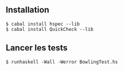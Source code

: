 

## Installation

```
$ cabal install hspec --lib
$ cabal install QuickCheck --lib
```

## Lancer les tests

```
$ runhaskell -Wall -Werror BowlingTest.hs
```
